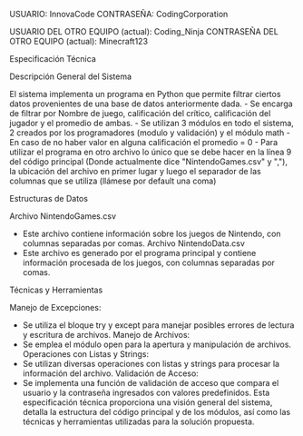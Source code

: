 USUARIO: InnovaCode
CONTRASEÑA: CodingCorporation

USUARIO DEL OTRO EQUIPO (actual): Coding_Ninja
CONTRASEÑA DEL OTRO EQUIPO (actual): Minecraft123

Especificación Técnica
        
Descripción General del Sistema
        
El sistema implementa un programa en Python que permite filtrar ciertos datos provenientes de una base de datos anteriormente dada.
    - Se encarga de filtrar por Nombre de juego, calificación del crítico, calificación del jugador y el promedio de ambas.
    - Se utilizan 3 módulos en todo el sistema, 2 creados por los programadores (modulo y validación) y el módulo math
    - En caso de no haber valor en alguna calificación el promedio = 0
    - Para utilizar el programa en otro archivo lo único que se debe hacer en la línea 9 del código principal (Donde actualmente dice "NintendoGames.csv" y ","), 
      la ubicación del archivo en primer lugar y luego el separador de las columnas que se utiliza (llámese por default una coma)

Estructuras de Datos
  
Archivo NintendoGames.csv
- Este archivo contiene información sobre los juegos de Nintendo, con columnas separadas por comas.
Archivo NintendoData.csv
- Este archivo es generado por el programa principal y contiene información procesada de los juegos, con columnas separadas por comas.

Técnicas y Herramientas

Manejo de Excepciones: 
  - Se utiliza el bloque try y except para manejar posibles errores de lectura y escritura de archivos.
Manejo de Archivos:
  - Se emplea el módulo open para la apertura y manipulación de archivos.
Operaciones con Listas y Strings:
  - Se utilizan diversas operaciones con listas y strings para procesar la información del archivo.
Validación de Acceso:
  - Se implementa una función de validación de acceso que compara el usuario y la contraseña ingresados con valores predefinidos.
Esta especificación técnica proporciona una visión general del sistema, detalla la estructura del código principal y de los módulos, así como las técnicas y herramientas utilizadas para la solución propuesta.
